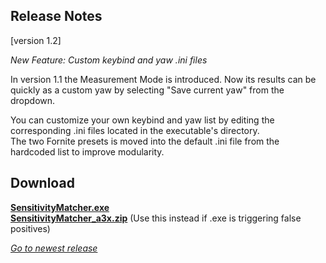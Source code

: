 ## Release Notes

[version 1.2] 

_New Feature: Custom keybind and yaw .ini files_

In version 1.1 the Measurement Mode is introduced. Now its results can be quickly as a custom yaw by selecting "Save current yaw" from the dropdown.

You can customize your own keybind and yaw list by editing the corresponding .ini files located in the executable's directory. \
The two Fornite presets is moved into the default .ini file from the hardcoded list to improve modularity.

## Download

[**SensitivityMatcher.exe**](https://github.com/KovaaK/SensitivityMatcher/releases/download/1.2/SensitivityMatcher.exe) \
[**SensitivityMatcher_a3x.zip**](https://github.com/KovaaK/SensitivityMatcher/releases/download/1.2/SensitivityMatcher_a3x.zip) (Use this instead if .exe is triggering false positives)

[_Go to newest release_](https://github.com/KovaaK/SensitivityMatcher/releases/latest)
